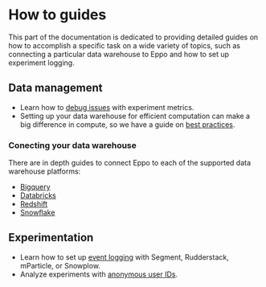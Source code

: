 # How to guides

This part of the documentation is dedicated to providing detailed guides on how to accomplish a specific task on a wide variety of topics, such as connecting a particular data warehouse to Eppo and how to set up experiment logging.

## Data management

- Learn how to [debug issues](/how-tos/debugging-metrics) with experiment metrics.
- Setting up your data warehouse for efficient computation can make a big difference in compute, so we have a guide on [best practices](/how-tos/warehouse-table-best-practices).

### Conecting your data warehouse

There are in depth guides to connect Eppo to each of the supported data warehouse platforms:

- [Bigquery](/how-tos/connecting-dwh/bigquery)
- [Databricks](/how-tos/connecting-dwh/databricks)
- [Redshift](/how-tos/connecting-dwh/redshift)
- [Snowflake](/how-tos/connecting-dwh/snowflake)

## Experimentation

- Learn how to set up [event logging](/how-tos/event-logging/) with Segment, Rudderstack, mParticle, or Snowplow.
- Analyze experiments with [anonymous user IDs](/how-tos/anonymous-explainer).
